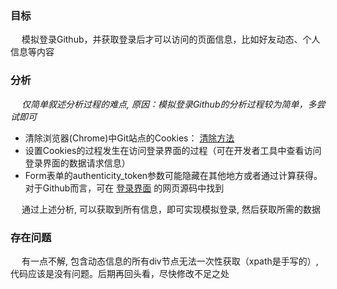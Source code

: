 ### 目标
&emsp; 模拟登录Github，并获取登录后才可以访问的页面信息，比如好友动态、个人信息等内容   

### 分析
&emsp; *仅简单叙述分析过程的难点, 原因：模拟登录Github的分析过程较为简单，多尝试即可*
+ 清除浏览器(Chrome)中Git站点的Cookies： [清除方法](https://blog.csdn.net/panbiao1999/article/details/77880649)
+ 设置Cookies的过程发生在访问登录界面的过程（可在开发者工具中查看访问登录界面的数据请求信息）
+ Form表单的authenticity_token参数可能隐藏在其他地方或者通过计算获得。对于Github而言，可在 [登录界面](https://github.com/login) 的网页源码中找到   

&emsp; 通过上述分析, 可以获取到所有信息，即可实现模拟登录, 然后获取所需的数据

### 存在问题
&emsp; 有一点不解, 包含动态信息的所有div节点无法一次性获取（xpath是手写的）, 代码应该是没有问题。后期再回头看，尽快修改不足之处
